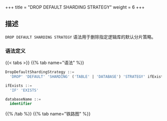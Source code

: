+++
title = "DROP DEFAULT SHARDING STRATEGY"
weight = 6
+++

## 描述

`DROP DEFAULT SHARDING STRATEGY` 语法用于删除指定逻辑库的默认分片策略。

### 语法定义

{{< tabs >}}
{{% tab name="语法" %}}
```sql
DropDefaultShardingStrategy ::=
  'DROP' 'DEFAULT' 'SHARDING' ('TABLE' | 'DATABASE') 'STRATEGY' ifExists? ('FROM' databaseName)?

ifExists ::=
  'IF' 'EXISTS'

databaseName ::=
  identifier
```
{{% /tab %}}
{{% tab name="铁路图" %}}
<iframe frameborder="0" name="diagram" id="diagram" width="100%" height="100%"></iframe>
{{% /tab %}}
{{< /tabs >}}

### 补充说明

- 未指定 `databaseName` 时，默认是当前使用的 `DATABASE`。 如果也未使用 `DATABASE` 则会提示 `No database selected`；
- `ifExists` 子句用于避免 `Default sharding strategy not exists` 错误。

### 示例

- 为指定逻辑库删除默认表分片策略
 
```sql
DROP DEFAULT SHARDING TABLE STRATEGY FROM sharding_db;
```

- 为当前逻辑库删除默认库分片策略

```sql
DROP DEFAULT SHARDING DATABASE STRATEGY;
```

- 使用 `ifExists` 子句删除默认表分片策略

```sql
DROP DEFAULT SHARDING TABLE STRATEGY IF EXISTS;
```

- 使用 `ifExists` 子句删除默认库分片策略

```sql
DROP DEFAULT SHARDING DATABASE STRATEGY IF EXISTS;
```

### 保留字

`DROP`、`DEFAULT`、`SHARDING`、`TABLE`、`DATABASE`、`STRATEGY`、`FROM`
### 相关链接

- [保留字](/cn/user-manual/shardingsphere-proxy/distsql/syntax/reserved-word/)